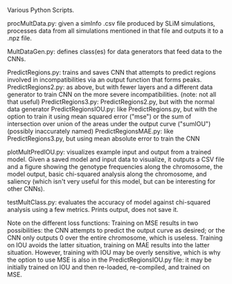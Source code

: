 Various Python Scripts.

procMultData.py: given a simInfo .csv file produced by SLiM simulations, processes data from all simulations mentioned in that file and outputs it to a .npz file.

MultDataGen.py: defines class(es) for data generators that feed data to the CNNs.

PredictRegions.py: trains and saves CNN that attempts to predict regions involved in incompatibilities via an output function that forms peaks.
PredictRegions2.py: as above, but with fewer layers and a different data generator to train CNN on the more severe incompatibilities. (note: not all that useful)
PredictRegions3.py: PredictRegions2.py, but with the normal data generator
PredictRegionsIOU.py: like PredictRegions.py, but with the option to train it using mean squared error ("mse") or the sum of intersection over union of the areas under the output curve ("sumIOU") (possibly inaccurately named)
PredictRegionsMAE.py: like PredictRegions3.py, but using mean absolute error to train the CNN

plotMultPredIOU.py: visualizes example input and output from a trained model. Given a saved model and input data to visualize, it outputs a CSV file and a figure showing the genotype frequencies along the chromosome, the model output, basic chi-squared analysis along the chromosome, and saliency (which isn't very useful for this model, but can be interesting for other CNNs).

testMultClass.py: evaluates the accuracy of model against chi-squared analysis using a few metrics. Prints output, does not save it.

Note on the different loss functions:
Training on MSE results in two possibilities: the CNN attempts to predict the output curve as desired; or the CNN only outputs 0 over the entire chromosome, which is useless. Training on IOU avoids the latter situation, training on MAE results into the latter situation. However, training with IOU may be overly sensitive, which is why the option to use MSE is also in the PredictRegionsIOU.py file: it may be initially trained on IOU and then re-loaded, re-compiled, and trained on MSE.